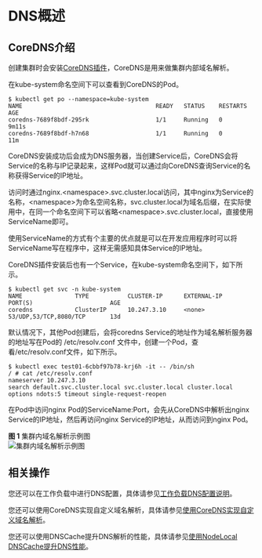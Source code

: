 # DNS概述<a name="cce_10_0360"></a>

## CoreDNS介绍<a name="section092613718475"></a>

创建集群时会安装[CoreDNS插件](coredns（系统资源插件-必装）.md)，CoreDNS是用来做集群内部域名解析。

在kube-system命名空间下可以查看到CoreDNS的Pod。

```
$ kubectl get po --namespace=kube-system
NAME                                      READY   STATUS    RESTARTS   AGE
coredns-7689f8bdf-295rk                   1/1     Running   0          9m11s
coredns-7689f8bdf-h7n68                   1/1     Running   0          11m
```

CoreDNS安装成功后会成为DNS服务器，当创建Service后，CoreDNS会将Service的名称与IP记录起来，这样Pod就可以通过向CoreDNS查询Service的名称获得Service的IP地址。

访问时通过nginx.<namespace\>.svc.cluster.local访问，其中nginx为Service的名称，<namespace\>为命名空间名称，svc.cluster.local为域名后缀，在实际使用中，在同一个命名空间下可以省略<namespace\>.svc.cluster.local，直接使用ServiceName即可。

使用ServiceName的方式有个主要的优点就是可以在开发应用程序时可以将ServiceName写在程序中，这样无需感知具体Service的IP地址。

CoreDNS插件安装后也有一个Service，在kube-system命名空间下，如下所示。

```
$ kubectl get svc -n kube-system
NAME               TYPE           CLUSTER-IP      EXTERNAL-IP                    PORT(S)                      AGE
coredns            ClusterIP      10.247.3.10     <none>                         53/UDP,53/TCP,8080/TCP       13d
```

默认情况下，其他Pod创建后，会将coredns Service的地址作为域名解析服务器的地址写在Pod的 /etc/resolv.conf 文件中，创建一个Pod，查看/etc/resolv.conf文件，如下所示。

```
$ kubectl exec test01-6cbbf97b78-krj6h -it -- /bin/sh
/ # cat /etc/resolv.conf
nameserver 10.247.3.10
search default.svc.cluster.local svc.cluster.local cluster.local
options ndots:5 timeout single-request-reopen
```

在Pod中访问nginx Pod的ServiceName:Port，会先从CoreDNS中解析出nginx Service的IP地址，然后再访问nginx Service的IP地址，从而访问到nginx Pod。

**图 1**  集群内域名解析示例图<a name="fig56221517187"></a>  
![](figures/集群内域名解析示例图.png "集群内域名解析示例图")

## 相关操作<a name="section15985263473"></a>

您还可以在工作负载中进行DNS配置，具体请参见[工作负载DNS配置说明](工作负载DNS配置说明.md)。

您还可以使用CoreDNS实现自定义域名解析，具体请参见[使用CoreDNS实现自定义域名解析](使用CoreDNS实现自定义域名解析.md)。

您还可以使用DNSCache提升DNS解析的性能，具体请参见[使用NodeLocal DNSCache提升DNS性能](使用NodeLocal-DNSCache提升DNS性能.md)。

